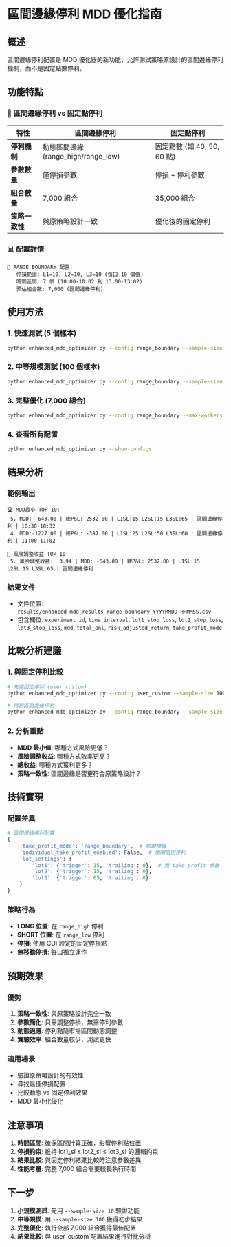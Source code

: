 # 區間邊緣停利 MDD 優化指南

## 概述

區間邊緣停利配置是 MDD 優化器的新功能，允許測試策略原設計的區間邊緣停利機制，而不是固定點數停利。

## 功能特點

### 🎯 區間邊緣停利 vs 固定點停利

| 特性 | 區間邊緣停利 | 固定點停利 |
|------|-------------|-----------|
| **停利機制** | 動態區間邊緣 (range_high/range_low) | 固定點數 (如 40, 50, 60 點) |
| **參數數量** | 僅停損參數 | 停損 + 停利參數 |
| **組合數量** | 7,000 組合 | 35,000 組合 |
| **策略一致性** | 與原策略設計一致 | 優化後的固定停利 |

### 📊 配置詳情

```
🎯 RANGE_BOUNDARY 配置:
   停損範圍: L1=10, L2=10, L3=10 (每口 10 個值)
   時間區間: 7 個 (10:00-10:02 到 13:00-13:02)
   預估組合數: 7,000 (區間邊緣停利)
```

## 使用方法

### 1. 快速測試 (5 個樣本)
```bash
python enhanced_mdd_optimizer.py --config range_boundary --sample-size 5 --max-workers 2
```

### 2. 中等規模測試 (100 個樣本)
```bash
python enhanced_mdd_optimizer.py --config range_boundary --sample-size 100 --max-workers 4
```

### 3. 完整優化 (7,000 組合)
```bash
python enhanced_mdd_optimizer.py --config range_boundary --max-workers 4
```

### 4. 查看所有配置
```bash
python enhanced_mdd_optimizer.py --show-configs
```

## 結果分析

### 範例輸出
```
🏆 MDD最小 TOP 10:
 5. MDD: -643.00 | 總P&L: 2532.00 | L1SL:15 L2SL:15 L3SL:65 | 區間邊緣停利 | 10:30-10:32
 4. MDD:-1227.00 | 總P&L: -387.00 | L1SL:25 L2SL:50 L3SL:60 | 區間邊緣停利 | 11:00-11:02

💎 風險調整收益 TOP 10:
 5. 風險調整收益:  3.94 | MDD: -643.00 | 總P&L: 2532.00 | L1SL:15 L2SL:15 L3SL:65 | 區間邊緣停利
```

### 結果文件
- 文件位置: `results/enhanced_mdd_results_range_boundary_YYYYMMDD_HHMMSS.csv`
- 包含欄位: `experiment_id`, `time_interval`, `lot1_stop_loss`, `lot2_stop_loss`, `lot3_stop_loss`, `mdd`, `total_pnl`, `risk_adjusted_return`, `take_profit_mode`

## 比較分析建議

### 1. 與固定停利比較
```bash
# 先跑固定停利 (user_custom)
python enhanced_mdd_optimizer.py --config user_custom --sample-size 100

# 再跑區間邊緣停利
python enhanced_mdd_optimizer.py --config range_boundary --sample-size 100
```

### 2. 分析重點
- **MDD 最小值**: 哪種方式風險更低？
- **風險調整收益**: 哪種方式效率更高？
- **總收益**: 哪種方式獲利更多？
- **策略一致性**: 區間邊緣是否更符合原策略設計？

## 技術實現

### 配置差異
```python
# 區間邊緣停利配置
{
    'take_profit_mode': 'range_boundary',  # 關鍵標識
    'individual_take_profit_enabled': False,  # 關閉個別停利
    'lot_settings': {
        'lot1': {'trigger': 15, 'trailing': 0},  # 無 take_profit 參數
        'lot2': {'trigger': 15, 'trailing': 0},
        'lot3': {'trigger': 65, 'trailing': 0}
    }
}
```

### 策略行為
- **LONG 位置**: 在 `range_high` 停利
- **SHORT 位置**: 在 `range_low` 停利
- **停損**: 使用 GUI 設定的固定停損點
- **無移動停損**: 每口獨立運作

## 預期效果

### 優勢
1. **策略一致性**: 與原策略設計完全一致
2. **參數簡化**: 只需調整停損，無需停利參數
3. **動態適應**: 停利點隨市場區間動態調整
4. **實驗效率**: 組合數量較少，測試更快

### 適用場景
- 驗證原策略設計的有效性
- 尋找最佳停損配置
- 比較動態 vs 固定停利效果
- MDD 最小化優化

## 注意事項

1. **時間區間**: 確保區間計算正確，影響停利點位置
2. **停損約束**: 維持 lot1_sl ≤ lot2_sl ≤ lot3_sl 的邏輯約束
3. **結果比較**: 與固定停利結果比較時注意參數差異
4. **性能考量**: 完整 7,000 組合需要較長執行時間

## 下一步

1. **小規模測試**: 先用 `--sample-size 10` 驗證功能
2. **中等規模**: 用 `--sample-size 100` 獲得初步結果
3. **完整優化**: 執行全部 7,000 組合獲得最佳配置
4. **結果比較**: 與 user_custom 配置結果進行對比分析
